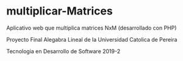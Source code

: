 # multiplicar-Matrices

Aplicativo web que multiplica matrices NxM (desarrollado con PHP)

Proyecto Final Alegabra Lineal de la Universidad Catolica de Pereira

Tecnologia en Desarrollo de Software 2019-2